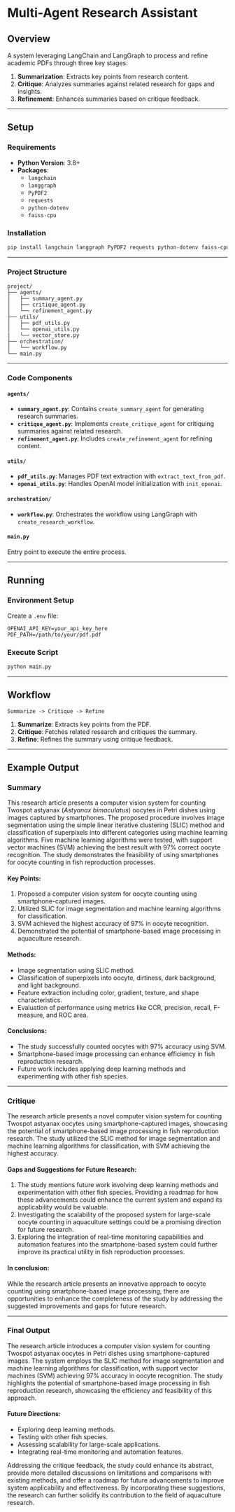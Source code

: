 # Multi-Agent Research Assistant

## Overview
A system leveraging LangChain and LangGraph to process and refine academic PDFs through three key stages:
1. **Summarization**: Extracts key points from research content.
2. **Critique**: Analyzes summaries against related research for gaps and insights.
3. **Refinement**: Enhances summaries based on critique feedback.

---

## Setup

### Requirements
- **Python Version**: 3.8+
- **Packages**:
  - `langchain`
  - `langgraph`
  - `PyPDF2`
  - `requests`
  - `python-dotenv`
  - `faiss-cpu`

### Installation
```bash
pip install langchain langgraph PyPDF2 requests python-dotenv faiss-cpu
```

---
### Project Structure
```plaintext
project/
├── agents/
│   ├── summary_agent.py
│   ├── critique_agent.py
│   └── refinement_agent.py
├── utils/
│   ├── pdf_utils.py
│   └── openai_utils.py
|   └── vector_store.py
├── orchestration/
│   └── workflow.py
└── main.py
```
---

### Code Components

#### `agents/`
- **`summary_agent.py`**: Contains `create_summary_agent` for generating research summaries.
- **`critique_agent.py`**: Implements `create_critique_agent` for critiquing summaries against related research.
- **`refinement_agent.py`**: Includes `create_refinement_agent` for refining content.

#### `utils/`
- **`pdf_utils.py`**: Manages PDF text extraction with `extract_text_from_pdf`.
- **`openai_utils.py`**: Handles OpenAI model initialization with `init_openai`.

#### `orchestration/`
- **`workflow.py`**: Orchestrates the workflow using LangGraph with `create_research_workflow`.

#### `main.py`
Entry point to execute the entire process.

---

## Running

### Environment Setup
Create a `.env` file:
```dotenv
OPENAI_API_KEY=your_api_key_here
PDF_PATH=/path/to/your/pdf.pdf
```

### Execute Script
```bash
python main.py
```

---

## Workflow
```plaintext
Summarize -> Critique -> Refine
```

1. **Summarize**: Extracts key points from the PDF.
2. **Critique**: Fetches related research and critiques the summary.
3. **Refine**: Refines the summary using critique feedback.

---

## Example Output

### Summary
This research article presents a computer vision system for counting Twospot astyanax (*Astyanax bimaculatus*) oocytes in Petri dishes using images captured by smartphones. The proposed procedure involves image segmentation using the simple linear iterative clustering (SLIC) method and classification of superpixels into different categories using machine learning algorithms. Five machine learning algorithms were tested, with support vector machines (SVM) achieving the best result with 97% correct oocyte recognition. The study demonstrates the feasibility of using smartphones for oocyte counting in fish reproduction processes.

#### Key Points:
1. Proposed a computer vision system for oocyte counting using smartphone-captured images.
2. Utilized SLIC for image segmentation and machine learning algorithms for classification.
3. SVM achieved the highest accuracy of 97% in oocyte recognition.
4. Demonstrated the potential of smartphone-based image processing in aquaculture research.

#### Methods:
- Image segmentation using SLIC method.
- Classification of superpixels into oocyte, dirtiness, dark background, and light background.
- Feature extraction including color, gradient, texture, and shape characteristics.
- Evaluation of performance using metrics like CCR, precision, recall, F-measure, and ROC area.

#### Conclusions:
- The study successfully counted oocytes with 97% accuracy using SVM.
- Smartphone-based image processing can enhance efficiency in fish reproduction research.
- Future work includes applying deep learning methods and experimenting with other fish species.

---

### Critique
The research article presents a novel computer vision system for counting Twospot astyanax oocytes using smartphone-captured images, showcasing the potential of smartphone-based image processing in fish reproduction research. The study utilized the SLIC method for image segmentation and machine learning algorithms for classification, with SVM achieving the highest accuracy.

#### Gaps and Suggestions for Future Research:
1. The study mentions future work involving deep learning methods and experimentation with other fish species. Providing a roadmap for how these advancements could enhance the current system and expand its applicability would be valuable.
2. Investigating the scalability of the proposed system for large-scale oocyte counting in aquaculture settings could be a promising direction for future research.
3. Exploring the integration of real-time monitoring capabilities and automation features into the smartphone-based system could further improve its practical utility in fish reproduction processes.

#### In conclusion:
While the research article presents an innovative approach to oocyte counting using smartphone-based image processing, there are opportunities to enhance the completeness of the study by addressing the suggested improvements and gaps for future research.

---

### Final Output
The research article introduces a computer vision system for counting Twospot astyanax oocytes in Petri dishes using smartphone-captured images. The system employs the SLIC method for image segmentation and machine learning algorithms for classification, with support vector machines (SVM) achieving 97% accuracy in oocyte recognition. The study highlights the potential of smartphone-based image processing in fish reproduction research, showcasing the efficiency and feasibility of this approach. 

#### Future Directions:
- Exploring deep learning methods.
- Testing with other fish species.
- Assessing scalability for large-scale applications.
- Integrating real-time monitoring and automation features.

Addressing the critique feedback, the study could enhance its abstract, provide more detailed discussions on limitations and comparisons with existing methods, and offer a roadmap for future advancements to improve system applicability and effectiveness. By incorporating these suggestions, the research can further solidify its contribution to the field of aquaculture research.



